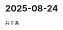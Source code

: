 # 2025-08-24

共 0 条

<!-- BEGIN ZHIHUVIDEO -->
<!-- 最后更新时间 Sun Aug 24 2025 08:59:49 GMT+0800 (China Standard Time) -->

<!-- END ZHIHUVIDEO -->
